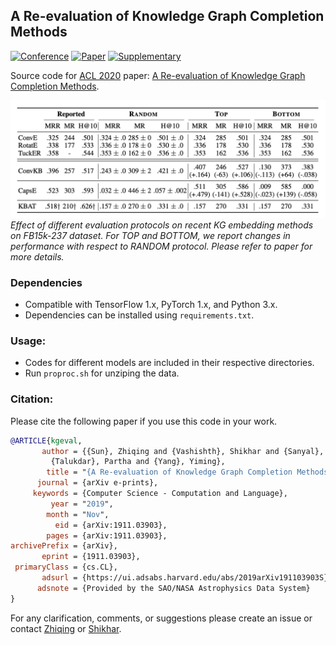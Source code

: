 ## A Re-evaluation of Knowledge Graph Completion Methods

[![Conference](http://img.shields.io/badge/ACL-2020-4b44ce.svg)](https://acl2020.org/)
[![Paper](http://img.shields.io/badge/paper-arxiv.1911.03903-B31B1B.svg)](https://arxiv.org/abs/1911.03903)
[![Supplementary](http://img.shields.io/badge/supplementary-pdf-green.svg)](https://shikhar-vashishth.github.io/assets/pdf/kg_reeval_supp.pdf)

Source code for [ACL 2020](http://acl2020.org) paper: [A Re-evaluation of Knowledge Graph Completion Methods](https://arxiv.org/abs/1911.03903). 

![](./images/overview.png)*Effect of different evaluation protocols on recent KG embedding methods on FB15k-237 dataset. For
TOP and BOTTOM, we report changes in performance with respect to RANDOM protocol. Please refer to paper for more details.* 


### Dependencies

- Compatible with TensorFlow 1.x, PyTorch 1.x, and Python 3.x.
- Dependencies can be installed using `requirements.txt`.

### Usage:

* Codes for different models are included in their respective directories.
* Run `proproc.sh` for unziping the data.


### Citation:
Please cite the following paper if you use this code in your work.

```bibtex
@ARTICLE{kgeval,
       author = {{Sun}, Zhiqing and {Vashishth}, Shikhar and {Sanyal}, Soumya and
         {Talukdar}, Partha and {Yang}, Yiming},
        title = "{A Re-evaluation of Knowledge Graph Completion Methods}",
      journal = {arXiv e-prints},
     keywords = {Computer Science - Computation and Language},
         year = "2019",
        month = "Nov",
          eid = {arXiv:1911.03903},
        pages = {arXiv:1911.03903},
archivePrefix = {arXiv},
       eprint = {1911.03903},
 primaryClass = {cs.CL},
       adsurl = {https://ui.adsabs.harvard.edu/abs/2019arXiv191103903S},
      adsnote = {Provided by the SAO/NASA Astrophysics Data System}
}
```

For any clarification, comments, or suggestions please create an issue or contact [Zhiqing](https://www.cs.cmu.edu/~zhiqings/) or [Shikhar](http://shikhar-vashishth.github.io).
